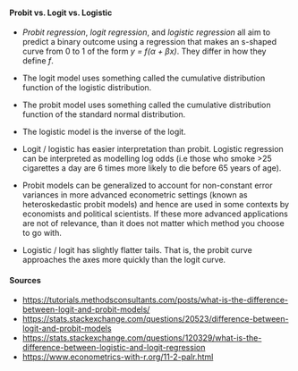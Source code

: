 #### Probit vs. Logit vs. Logistic

* *Probit regression*, *logit regression*, and *logistic regression* all aim to predict a binary outcome using a regression that makes an s-shaped curve from 0 to 1 of the form *y = f(α + βx)*. They differ in how they define *f*.

* The logit model uses something called the cumulative distribution function of the logistic distribution.

* The probit model uses something called the cumulative distribution function of the standard normal distribution.

* The logistic model is the inverse of the logit.

* Logit / logistic has easier interpretation than probit. Logistic regression can be interpreted as modelling log odds (i.e those who smoke >25 cigarettes a day are 6 times more likely to die before 65 years of age).

* Probit models can be generalized to account for non-constant error variances in more advanced econometric settings (known as heteroskedastic probit models) and hence are used in some contexts by economists and political scientists. If these more advanced applications are not of relevance, than it does not matter which method you choose to go with.

* Logistic / logit has slightly flatter tails. That is, the probit curve approaches the axes more quickly than the logit curve.


#### Sources

* https://tutorials.methodsconsultants.com/posts/what-is-the-difference-between-logit-and-probit-models/
* https://stats.stackexchange.com/questions/20523/difference-between-logit-and-probit-models
* https://stats.stackexchange.com/questions/120329/what-is-the-difference-between-logistic-and-logit-regression
* https://www.econometrics-with-r.org/11-2-palr.html
